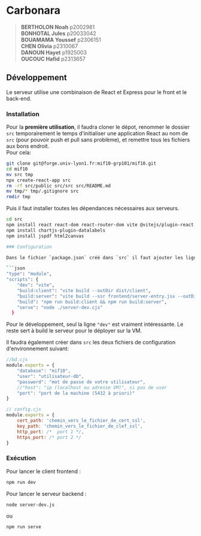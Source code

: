 # Carbonara
> **BERTHOLON Noah** p2002981<br>
> **BONHOTAL Jules** p20033042<br>
> **BOUAMAMA Youssef** p2306151<br>
> **CHEN Olivia** p2310067<br>
> **DANOUN Hayet** p1925003<br>
> **OUCOUC Hafid** p2313657<br>

## Développement
Le serveur utilise une combinaison de React et Express pour le front et le back-end.

### Installation

Pour la **première utilisation**, il faudra cloner le dépot, renommer le dossier `src` temporairement le temps d'initialiser une application React au nom de `src` (pour pouvoir push et pull sans problème), et remettre tous les fichiers aux bons endroit.<br>
Pour cela: 

```bash
git clone git@forge.univ-lyon1.fr:mif10-grp101/mif10.git
cd mif10
mv src tmp
npx create-react-app src
rm -rf src/public src/src src/README.md
mv tmp/* tmp/.gitignore src
rmdir tmp
```

Puis il faut installer toutes les dépendances nécessaires aux serveurs.

```bash
cd src
npm install react react-dom react-router-dom vite @vitejs/plugin-react express cors prop-types node-fetch@2 axios pg react-chartjs-2 chartjs-plugin-datalabels
npm install chartjs-plugin-datalabels
npm install jspdf html2canvas

### Configuration

Dans le fichier `package.json` créé dans `src` il faut ajouter les lignes suivantes:

```json
"type": "module",
"scripts": {
    "dev": "vite",
    "build:client": "vite build --outDir dist/client",
    "build:server": "vite build --ssr frontend/server-entry.jsx --outDir dist/server",
    "build": "npm run build:client && npm run build:server",
    "serve": "node ./server-dev.cjs"
  }
```

Pour le développement, seul la ligne `"dev"` est vraiment intéressante. Le reste sert à build le serveur pour le déployer sur la VM.

Il faudra également créer dans `src` les deux fichiers de configuration d'environnement suivant:

```js
//bd.cjs
module.exports = {
    "database": "mif10",
    "user": "utilisateur-db",
    "password": "mot de passe de votre utilisateur",
    //"host": "ip (localhost ou adresse VM)", si pas de user
    "port": "port de la machine (5432 à priori)"
}
```

```js
// config.cjs
module.exports = {
    cert_path: 'chemin_vers_le_fichier_de_cert_ssl',
    key_path: 'chemin_vers_le_fichier_de_clef_ssl',
    http_port: /*  port 1 */,
    https_port: /* port 2 */
}
```

### Exécution

Pour lancer le client frontend :
```bash
npm run dev
```

Pour lancer le serveur backend :
```bash
node server-dev.js
```
ou
```bash
npm run serve
```